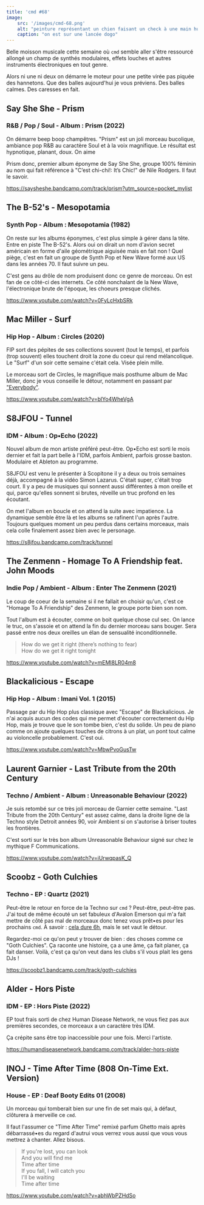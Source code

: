 ```yaml
---
title: 'cmd #68'
image:
    src: '/images/cmd-68.png'
    alt: "peinture représentant un chien faisant un check à une main humaine"
    caption: "on est sur une lancée dogo"
---
```



Belle moisson musicale cette semaine où `cmd` semble aller s'être ressourcé
allongé un champ de synthés modulaires, effets louches et autres instruments
électroniques en tout genre.

Alors ni une ni deux on démarre le moteur pour une petite virée pas piquée des
hannetons. Que des balles aujourd'hui je vous préviens. Des balles calmes. Des
caresses en fait.



## Say She She - Prism

### R&B / Pop / Soul - Album : Prism (2022)

On démarre beep boop champêtres. "Prism" est un joli morceau bucolique, ambiance
pop R&B au caractère Soul et à la voix magnifique. Le résultat est hypnotique,
planant, doux. On aime

Prism donc, premier album éponyme de Say She She, groupe 100% féminin au nom qui
fait référence à "C’est chi-chi!: It’s Chic!" de Nile Rodgers. Il faut le
savoir.

https://saysheshe.bandcamp.com/track/prism?utm_source=pocket_mylist



## The B-52's - Mesopotamia

### Synth Pop - Album : Mesopotamia (1982)

On reste sur les albums éponymes, c'est plus simple à gérer dans la tête. Entre
en piste The B-52's. Alors oui on dirait un nom d'avion secret américain en
forme d'aile géométrique aiguisée mais en fait non ! Quel piège, c'est en fait
un groupe de Synth Pop et New Wave formé aux US dans les années 70. Il faut
suivre un peu.

C'est gens au drôle de nom produisent donc ce genre de morceau. On est fan de ce
côté-ci des internets. Ce côté nonchalant de la New Wave, l'électronique brute
de l'époque, les choeurs presque clichés.

https://www.youtube.com/watch?v=0FyLcHxbSRk



## Mac Miller - Surf

### Hip Hop - Album : Circles (2020)

FIP sort des pépites de ses collections souvent (tout le temps), et parfois
(trop souvent) elles touchent droit la zone du coeur qui rend mélancolique. Le
"Surf" d'un soir cette semaine c'était cela. Visée plein mille.

Le morceau sort de Circles, le magnifique mais posthume album de Mac Miller,
donc je vous conseille le détour, notamment en passant par
["Everybody"](https://www.youtube.com/watch?v=_-Ig0aeJ6jc).

https://www.youtube.com/watch?v=blYo4WheVgA



## S8JFOU - Tunnel

### IDM - Album : Op•Echo (2022)

Nouvel album de mon artiste préféré peut-être. Op​•​Echo est sorti le
mois dernier et fait la part belle à l'IDM, parfois Ambient, parfois grosse
baston. Modulaire et Ableton au programme.

S8JFOU est venu le présenter à Scopitone il y a deux ou trois semaines déjà,
accompagné à la vidéo Simon Lazarus. C'était super, c'était trop court. Il y a
peu de musiques qui sonnent aussi différentes à mon oreille et qui, parce
qu'elles sonnent si brutes, réveille un truc profond en les écoutant.

On met l'album en boucle et on attend la suite avec impatience. La dynamique
semble être là et les albums se rafinent l'un après l'autre. Toujours quelques
moment un peu perdus dans certains morceaux, mais cela colle finalement assez
bien avec le personage.

https://s8jfou.bandcamp.com/track/tunnel



## The Zenmenn - Homage To A Friendship feat. John Moods

### Indie Pop / Ambient - Album : Enter The Zenmenn (2021)

Le coup de coeur de la semaine si il ne fallait en choisir qu'un, c'est ce
"Homage To A Friendship" des Zenmenn, le groupe porte bien son nom.

Tout l'album est à écouter, comme on boit quelque chose cul sec. On lance le
truc, on s'assoie et on attend la fin du dernier morceau sans bouger. Sera passé
entre nos deux oreilles un élan de sensualité inconditionnelle.

> How do we get it right (there’s nothing to fear)<br />
> How do we get it right tonight

https://www.youtube.com/watch?v=mEMl8LR04m8



## Blackalicious - Escape

### Hip Hop - Album : Imani Vol. 1 (2015)

Passage par du Hip Hop plus classique avec "Escape" de Blackalicious. Je n'ai
acquis aucun des codes qui me permet d'écouter correctement du Hip Hop, mais je
trouve que le son tombe bien, c'est du solide. Un peu de piano comme on ajoute
quelques touches de citrons à un plat, un pont tout calme au violoncelle
probablement. C'est oui.

https://www.youtube.com/watch?v=MbwPvoGusTw




## Laurent Garnier - Last Tribute from the 20th Century

### Techno / Ambient - Album : Unreasonable Behaviour (2022)

Je suis retombé sur ce très joli morceau de Garnier cette semaine. "Last Tribute
from the 20th Century" est assez calme, dans la droite ligne de la Techno style
Detroit années 90, voir Ambient si on s'autorise à briser toutes les frontières.

C'est sorti sur le très bon album Unreasonable Behaviour signé sur chez le
mythique F Communications.

https://www.youtube.com/watch?v=iUrwqpasK_Q



## Scoobz - Goth Culchies

### Techno - EP : Quartz (2021)

Peut-être le retour en force de la Techno sur `cmd` ? Peut-être, peut-être pas.
J'ai tout de même écouté un set fabuleux d'Avalon Emerson qui m'a fait mettre de
côté pas mal de morceaux donc tenez vous prêt•es pour les prochains `cmd`. À
savoir : [cela dure 6h](https://www.youtube.com/watch?v=SQNEro9Hol4), mais le
set vaut le détour.

Regardez-moi ce qu'on peut y trouver de bien : des choses comme ce "Goth
Culchies". Ça raconte une histoire, ça a une âme, ça fait planer, ça fait
danser. Voilà, c'est ça qu'on veut dans les clubs s'il vous plait les gens DJs !

https://scoobz1.bandcamp.com/track/goth-culchies



## Alder - Hors Piste

### IDM - EP : Hors Piste (2022)

EP tout frais sorti de chez Human Disease Network, ne vous fiez pas aux
premières secondes, ce morceaux a un caractère très IDM.

Ça crépite sans être top inaccessible pour une fois. Merci l'artiste.

https://humandiseasenetwork.bandcamp.com/track/alder-hors-piste



## INOJ - Time After Time (808 On-Time Ext. Version)

### House - EP : Deaf Booty Edits 01 (2008)

Un morceau qui tomberait bien sur une fin de set mais qui, à défaut, clôturera à
merveille ce `cmd`.

Il faut l'assumer ce "Time After Time" remixé parfum Ghetto mais après
débarrassé•es du regard d'autrui vous verrez vous aussi que vous vous mettrez à
chanter. Allez bisous.

> If you're lost, you can look<br />
> And you will find me<br />
> Time after time<br />
> If you fall, I will catch you<br />
> I'll be waiting<br />
> Time after time<br />

https://www.youtube.com/watch?v=abhWbPZHdSo



